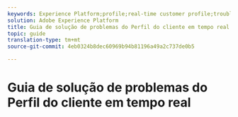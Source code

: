 ```yaml
---
keywords: Experience Platform;profile;real-time customer profile;troubleshooting;API
solution: Adobe Experience Platform
title: Guia de solução de problemas do Perfil do cliente em tempo real
topic: guide
translation-type: tm+mt
source-git-commit: 4eb0324b8dec60969b94b81196a49a2c737de0b5

---
```



# Guia de solução de problemas do Perfil do cliente em tempo real
